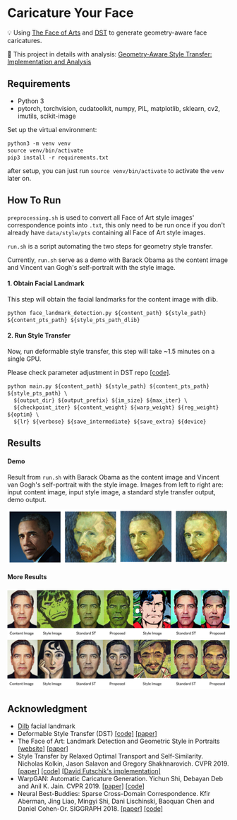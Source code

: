# Caricature Your Face

💡 Using [The Face of Arts](https://faculty.idc.ac.il/arik/site/foa/face-of-art.asp) and [DST](https://sunniesuhyoung.github.io/DST-page/) to generate geometry-aware face caricatures.

📖 This project in details with analysis: [Geometry-Aware Style Transfer: Implementation and Analysis](https://medium.com/@azmariewang)


## Requirements

- Python 3
- pytorch, torchvision, cudatoolkit, numpy, PIL, matplotlib, sklearn, cv2, imutils, scikit-image

Set up the virtual environment:

```
python3 -m venv venv
source venv/bin/activate
pip3 install -r requirements.txt
```

after setup, you can just run `source venv/bin/activate` to activate the `venv` later on.

## How To Run

`preprocessing.sh` is used to convert all Face of Art style images' correspondence points into `.txt`, this only need to be run once if you don't already have `data/style/pts` containing all Face of Art style images.

`run.sh` is a script automating the two steps for geometry style transfer.

Currently, `run.sh` serve as a demo with Barack Obama as the content image and 
Vincent van Gogh's self-portrait with the style image.

#### 1. Obtain Facial Landmark 
This step will obtain the facial landmarks for the content image with dlib.

```
python face_landmark_detection.py ${content_path} ${style_path} ${content_pts_path} ${style_pts_path_dlib}
```

#### 2. Run Style Transfer

Now, run deformable style transfer, this step will take ~1.5 minutes on a single GPU.

Please check parameter adjustment in DST repo [[code]](https://github.com/sunniesuhyoung/DST). 

```
python main.py ${content_path} ${style_path} ${content_pts_path} ${style_pts_path} \
  ${output_dir} ${output_prefix} ${im_size} ${max_iter} \
  ${checkpoint_iter} ${content_weight} ${warp_weight} ${reg_weight} ${optim} \
  ${lr} ${verbose} ${save_intermediate} ${save_extra} ${device}
```
## Results

#### Demo 
Result from `run.sh` with Barack Obama as the content image and 
Vincent van Gogh's self-portrait with the style image. Images from left to right are: input content image, input style image, a standard style transfer output, demo output.

![](data/teaser/demo.png) 

#### More Results

![](data/teaser/more.png) 


## Acknowledgment
- [Dilb](http://dlib.net/face_landmark_detection.py.html) facial landmark
- Deformable Style Transfer (DST) [[code]](https://github.com/sunniesuhyoung/DST)  [[paper]](https://arxiv.org/abs/2003.11038)
- The Face of Art: Landmark Detection and Geometric Style in Portraits [[website]](https://faculty.idc.ac.il/arik/site/foa/face-of-art.asp)  [[paper]](https://faculty.idc.ac.il/arik/site/foa/The_Face_of_Art.pdf)
- Style Transfer by Relaxed Optimal Transport and Self-Similarity. Nicholas Kolkin, Jason Salavon and Gregory Shakhnarovich. CVPR 2019. [[paper]](https://arxiv.org/abs/1904.12785) [[code]](https://github.com/nkolkin13/STROTSS) [[David Futschik's implementation]](https://github.com/futscdav/strotss)
- WarpGAN: Automatic Caricature Generation. Yichun Shi, Debayan Deb and Anil K. Jain. CVPR 2019. [[paper]](https://arxiv.org/abs/1811.10100) [[code]](https://github.com/seasonSH/WarpGAN)
- Neural Best-Buddies: Sparse Cross-Domain Correspondence. Kfir Aberman, Jing Liao, Mingyi Shi, Dani Lischinski, Baoquan Chen and Daniel Cohen-Or. SIGGRAPH 2018. [[paper]](https://arxiv.org/abs/1805.04140) [[code]](https://github.com/kfiraberman/neural_best_buddies)
